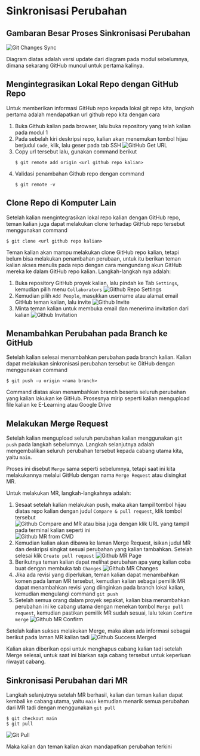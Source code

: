 # Sinkronisasi Perubahan

## Gambaran Besar Proses Sinkronisasi Perubahan

![Git Changes Sync](../assets/git_changes_sync.png)

Diagram diatas adalah versi update dari diagram pada modul sebelumnya, dimana sekarang GitHub muncul untuk pertama kalinya.

## Mengintegrasikan Lokal Repo dengan GitHub Repo

Untuk memberikan informasi GitHub repo kepada lokal git repo kita, langkah pertama adalah mendapatkan url github repo kita dengan cara

1. Buka Github kalian pada browser, lalu buka repository yang telah kalian pada modul 1
2. Pada sebelah kiri deskripsi repo, kalian akan menemukan tombol hijau berjudul `Code`, klik, lalu geser pada tab SSH
   ![GitHub Get URL](../assets/github_get_url.png)
3. Copy url tersebut lalu, gunakan command berikut
   ```
   $ git remote add origin <url github repo kalian>
   ```
4. Validasi penambahan Github repo dengan command
   ```
   $ git remote -v
   ```

## Clone Repo di Komputer Lain

Setelah kalian mengintegrasikan lokal repo kalian dengan GitHub repo, teman kalian juga dapat melakukan clone terhadap GitHub repo tersebut menggunakan command

```
$ git clone <url github repo kalian>
```

Teman kalian akan mampu melakukan clone GitHub repo kalian, tetapi belum bisa melakukan penambahan perubaan, untuk itu berikan teman kalian akses menulis pada repo dengan cara mengundang akun GitHub mereka ke dalam GitHub repo kalian. Langkah-langkah nya adalah:

1. Buka repository GitHub proyek kalian, lalu pindah ke Tab `Settings`, kemudian pilih menu `Collaborators`
   ![Github Repo Settings](../assets/github_repo_settings.png)
2. Kemudian pilih `Add People`, masukkan username atau alamat email GitHub teman kalian, lalu invite
   ![Github Invite](../assets/github_invite.png)
3. Minta teman kalian untuk membuka email dan menerima invitation dari kalian
   ![Github Invitation](../assets/github_invitation.png)

## Menambahkan Perubahan pada Branch ke GitHub

Setelah kalian selesai menambahkan perubahan pada branch kalian. Kalian dapat melakukan sinkronisasi perubahan tersebut ke GitHub dengan menggunakan command

```
$ git push -u origin <nama branch>
```

Command diatas akan menambahkan branch beserta seluruh perubahan yang kalian lakukan ke GitHub. Prosesnya mirip seperti kalian mengupload file kalian ke E-Learning atau Google Drive

## Melakukan Merge Request

Setelah kalian mengupload seluruh perubahan kalian menggunakan `git push` pada langkah sebelumnya. Langkah selanjutnya adalah mengembalikan seluruh perubahan tersebut kepada cabang utama kita, yaitu `main`.

Proses ini disebut `Merge` sama seperti sebelumnya, tetapi saat ini kita melakukannya melalui GitHub dengan nama `Merge Request` atau disingkat MR.

Untuk melakukan MR, langkah-langkahnya adalah:

1. Sesaat setelah kalian melakukan push, maka akan tampil tombol hijau diatas repo kalian dengan judul `Compare & pull request`, klik tombol tersebut  
    ![Github Compare and MR](../assets/github_compare_and_mr.png)
   atau bisa juga dengan klik URL yang tampil pada terminal kalian seperti ini  
   ![Github MR from CMD](../assets/github_pr_from_cmd.png)
2. Kemudian kalian akan dibawa ke laman Merge Request, isikan judul MR dan deskripsi singkat sesuai perubahan yang kalian tambahkan. Setelah selesai klik `Create pull request`
   ![Github MR Page](../assets/github_mr_page.png)
3. Berikutnya teman kalian dapat melihat perubahan apa yang kalian coba buat dengan membuka tab `Changes`
   ![Github MR Changes](../assets/github_mr_changes.png)
4. Jika ada revisi yang diperlukan, teman kalian dapat menambahkan komen pada laman MR tersebut, kemudian kalian sebagai pemilik MR dapat menambahkan revisi yang diinginkan pada branch lokal kalian, kemudian mengulangi command `git push`
5. Setelah semua orang dalam proyek sepakat, kalian bisa menambahkan perubahan ini ke cabang utama dengan menekan tombol `Merge pull request`, kemudian pastikan pemilik MR sudah sesuai, lalu tekan `Confirm merge`
   ![Github MR Confirm](../assets/github_mr_confirm.png)

Setelah kalian sukses melakukan Merge, maka akan ada informasi sebagai berikut pada laman MR kalian tadi
![Github Success Merged](../assets/github_success_mr.png)

Kalian akan diberikan opsi untuk menghapus cabang kalian tadi setelah Merge selesai, untuk saat ini biarkan saja cabang tersebut untuk keperluan riwayat cabang.

## Sinkronisasi Perubahan dari MR

Langkah selanjutnya setelah MR berhasil, kalian dan teman kalian dapat kembali ke cabang utama, yaitu `main` kemudian menarik semua perubahan dari MR tadi dengan menggunakan `git pull`

```
$ git checkout main
$ git pull
```

![Git Pull](../assets/git_pull.png)

Maka kalian dan teman kalian akan mandapatkan perubahan terkini
